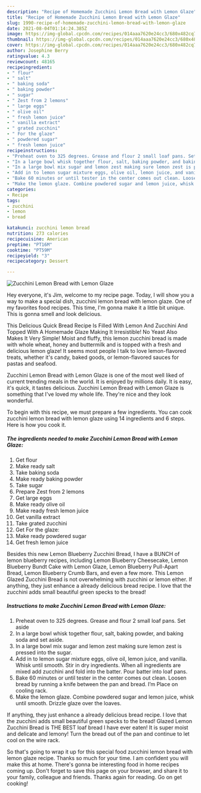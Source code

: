 ```yaml
---
description: "Recipe of Homemade Zucchini Lemon Bread with Lemon Glaze"
title: "Recipe of Homemade Zucchini Lemon Bread with Lemon Glaze"
slug: 1990-recipe-of-homemade-zucchini-lemon-bread-with-lemon-glaze
date: 2021-08-04T01:14:24.385Z
image: https://img-global.cpcdn.com/recipes/014aaa7620e24cc3/680x482cq70/zucchini-lemon-bread-with-lemon-glaze-recipe-main-photo.jpg
thumbnail: https://img-global.cpcdn.com/recipes/014aaa7620e24cc3/680x482cq70/zucchini-lemon-bread-with-lemon-glaze-recipe-main-photo.jpg
cover: https://img-global.cpcdn.com/recipes/014aaa7620e24cc3/680x482cq70/zucchini-lemon-bread-with-lemon-glaze-recipe-main-photo.jpg
author: Josephine Berry
ratingvalue: 4.3
reviewcount: 48165
recipeingredient:
- " flour"
- " salt"
- " baking soda"
- " baking powder"
- " sugar"
- " Zest from 2 lemons"
- " large eggs"
- " olive oil"
- " fresh lemon juice"
- " vanilla extract"
- " grated zucchini"
- " For the glaze"
- " powdered sugar"
- " fresh lemon juice"
recipeinstructions:
- "Preheat oven to 325 degrees. Grease and flour 2 small loaf pans. Set aside"
- "In a large bowl whisk together flour, salt, baking powder, and baking soda and set aside."
- "In a large bowl mix sugar and lemon zest making sure lemon zest is pressed into the sugar."
- "Add in to lemon sugar mixture eggs, olive oil, lemon juice, and vanilla. Whisk until smooth. Stir in dry ingredients. When all ingredients are mixed add zucchini and fold into the batter. Pour batter into loaf pans."
- "Bake 60 minutes or until tester in the center comes out clean. Loosen bread by running a knife between the pan and bread. I’m Place on cooling rack."
- "Make the lemon glaze. Combine powdered sugar and lemon juice, whisk until smooth. Drizzle glaze over the loaves."
categories:
- Recipe
tags:
- zucchini
- lemon
- bread

katakunci: zucchini lemon bread 
nutrition: 273 calories
recipecuisine: American
preptime: "PT16M"
cooktime: "PT59M"
recipeyield: "3"
recipecategory: Dessert

---
```



![Zucchini Lemon Bread with Lemon Glaze](https://img-global.cpcdn.com/recipes/014aaa7620e24cc3/680x482cq70/zucchini-lemon-bread-with-lemon-glaze-recipe-main-photo.jpg)

Hey everyone, it's Jim, welcome to my recipe page. Today, I will show you a way to make a special dish, zucchini lemon bread with lemon glaze. One of my favorites food recipes. This time, I'm gonna make it a little bit unique. This is gonna smell and look delicious.

This Delicious Quick Bread Recipe Is Filled With Lemon And Zucchini And Topped With A Homemade Glaze Making It Irresistible! No Yeast Also Makes It Very Simple! Moist and fluffy, this lemon zucchini bread is made with whole wheat, honey and buttermilk and is topped with a fresh and delicious lemon glaze! It seems most people I talk to love lemon-flavored treats, whether it&#39;s candy, baked goods, or lemon-flavored sauces for pastas and seafood.

Zucchini Lemon Bread with Lemon Glaze is one of the most well liked of current trending meals in the world. It is enjoyed by millions daily. It is easy, it's quick, it tastes delicious. Zucchini Lemon Bread with Lemon Glaze is something that I've loved my whole life. They're nice and they look wonderful.


To begin with this recipe, we must prepare a few ingredients. You can cook zucchini lemon bread with lemon glaze using 14 ingredients and 6 steps. Here is how you cook it.

<!--inarticleads1-->

##### The ingredients needed to make Zucchini Lemon Bread with Lemon Glaze:

1. Get  flour
1. Make ready  salt
1. Take  baking soda
1. Make ready  baking powder
1. Take  sugar
1. Prepare  Zest from 2 lemons
1. Get  large eggs
1. Make ready  olive oil
1. Make ready  fresh lemon juice
1. Get  vanilla extract
1. Take  grated zucchini
1. Get  For the glaze:
1. Make ready  powdered sugar
1. Get  fresh lemon juice


Besides this new Lemon Blueberry Zucchini Bread, I have a BUNCH of lemon blueberry recipes, including Lemon Blueberry Cheesecake, Lemon Blueberry Bundt Cake with Lemon Glaze, Lemon Blueberry Pull-Apart Bread, Lemon Blueberry Crumb Bars, and even a few more. This Lemon Glazed Zucchini Bread is not overwhelming with zucchini or lemon either. If anything, they just enhance a already delicious bread recipe. I love that the zucchini adds small beautiful green specks to the bread! 

<!--inarticleads2-->

##### Instructions to make Zucchini Lemon Bread with Lemon Glaze:

1. Preheat oven to 325 degrees. Grease and flour 2 small loaf pans. Set aside
1. In a large bowl whisk together flour, salt, baking powder, and baking soda and set aside.
1. In a large bowl mix sugar and lemon zest making sure lemon zest is pressed into the sugar.
1. Add in to lemon sugar mixture eggs, olive oil, lemon juice, and vanilla. Whisk until smooth. Stir in dry ingredients. When all ingredients are mixed add zucchini and fold into the batter. Pour batter into loaf pans.
1. Bake 60 minutes or until tester in the center comes out clean. Loosen bread by running a knife between the pan and bread. I’m Place on cooling rack.
1. Make the lemon glaze. Combine powdered sugar and lemon juice, whisk until smooth. Drizzle glaze over the loaves.


If anything, they just enhance a already delicious bread recipe. I love that the zucchini adds small beautiful green specks to the bread! Glazed Lemon Zucchini Bread is THE BEST loaf bread I have ever eaten! It is super moist and delicate and lemony! Turn the bread out of the pan and continue to let cool on the wire rack. 

So that's going to wrap it up for this special food zucchini lemon bread with lemon glaze recipe. Thanks so much for your time. I am confident you will make this at home. There's gonna be interesting food in home recipes coming up. Don't forget to save this page on your browser, and share it to your family, colleague and friends. Thanks again for reading. Go on get cooking!
